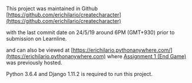 This project was maintained in Github [https://github.com/erichilario/createcharacter](https://github.com/erichilario/createcharacter)

with the last commit date on 24/5/19 around 6PM (GMT+930) prior to submission on Learnline.

and can also be viewed at [https://erichilario.pythonanywhere.com/](https://erichilario.pythonanywhere.com) where [Assignment 1 (End Game)](https://github.com/erichilario/createcharacter) was previously hosted.

Python 3.6.4 and Django 1.11.2 is required to run this project.

